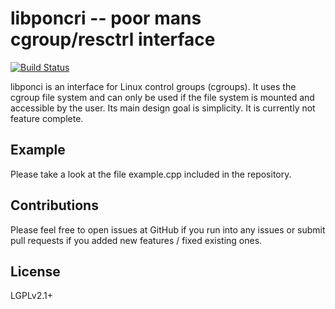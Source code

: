 # libponcri -- poor mans cgroup/resctrl interface

[![Build Status](https://travis-ci.org/caps-tum/libponci.svg?branch=master)](https://travis-ci.org/caps-tum/libponci)

libponci is an interface for Linux control groups (cgroups). It uses the cgroup file system and can only be used if the file system is mounted and accessible by the user. Its main design goal is simplicity. It is currently not feature complete.

## Example

Please take a look at the file example.cpp included in the repository.

## Contributions

Please feel free to open issues at GitHub if you run into any issues or submit pull requests if you added new features / fixed existing ones.

## License

LGPLv2.1+
